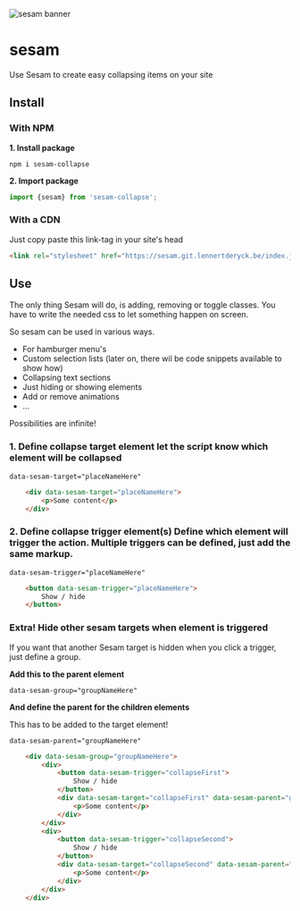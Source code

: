 ![sesam banner](https://res.cloudinary.com/lennertderyck/image/upload/v1585256935/BANNER_SESAM_za3b6v.svg)

# sesam
Use Sesam to create easy collapsing items on your site

## Install
### With NPM

**1. Install package**

`npm i sesam-collapse`

**2. Import package**

```javascript
import {sesam} from 'sesam-collapse';
```

### With a CDN
Just copy paste this link-tag in your site's head
```html
<link rel="stylesheet" href="https://sesam.git.lennertderyck.be/index.js">
```

## Use
The only thing Sesam will do, is adding, removing or toggle classes. You have to write the needed css to let something happen on screen.

So sesam can be used in various ways.
- For hamburger menu's
- Custom selection lists (later on, there wil be code snippets available to show how)
- Collapsing text sections
- Just hiding or showing elements
- Add or remove animations
- ...

Possibilities are infinite!

### **1. Define collapse target element** let the script know which element will be collapsed

`data-sesam-target="placeNameHere"`

```html
    <div data-sesam-target="placeNameHere">
        <p>Some content</p>
    </div>
```

### **2. Define collapse trigger element(s)** Define which element will trigger the action. Multiple triggers can be defined, just add the same markup.

`data-sesam-trigger="placeNameHere"`

```html
    <button data-sesam-trigger="placeNameHere">
        Show / hide
    </button>
```

### **Extra! Hide other sesam targets when element is triggered**
If you want that another Sesam target is hidden when you click a trigger, just define a group.

**Add this to the parent element**

`data-sesam-group="groupNameHere"`

**And define the parent for the children elements**

This has to be added to the target element!

`data-sesam-parent="groupNameHere"`

```html
    <div data-sesam-group="groupNameHere">
        <div>
            <button data-sesam-trigger="collapseFirst">
                Show / hide
            </button>
            <div data-sesam-target="collapseFirst" data-sesam-parent="groupNameHere">
                <p>Some content</p>
            </div>
        </div>
        <div>
            <button data-sesam-trigger="collapseSecond">
                Show / hide
            </button>
            <div data-sesam-target="collapseSecond" data-sesam-parent="groupNameHere">
                <p>Some content</p>
            </div>
        </div>
    </div>
```



<!-- [I'll npm](#install-npm)
[I'll use a <link> (CDN)](#install-cdn) -->
